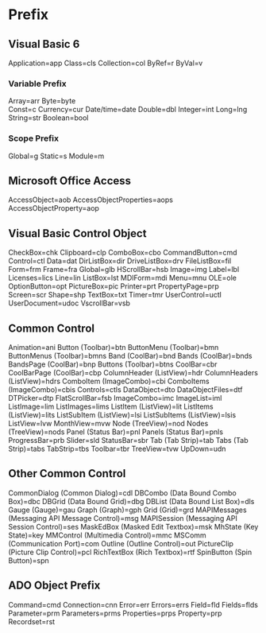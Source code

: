 # Prefix
## Visual Basic 6
Application=app
Class=cls
Collection=col
ByRef=r
ByVal=v

### Variable Prefix
Array=arr
Byte=byte	
Const=c
Currency=cur
Date/time=date
Double=dbl
Integer=int
Long=lng
String=str
Boolean=bool

### Scope Prefix
Global=g
Static=s
Module=m

## Microsoft Office Access
AccessObject=aob
AccessObjectProperties=aops
AccessObjectProperty=aop

## Visual Basic Control Object
CheckBox=chk
Clipboard=clp
ComboBox=cbo
CommandButton=cmd
Control=ctl
Data=dat
DirListBox=dir
DriveListBox=drv
FileListBox=fil
Form=frm
Frame=fra
Global=glb
HScrollBar=hsb
Image=img
Label=lbl
Licenses=lics
Line=lin
ListBox=lst
MDIForm=mdi
Menu=mnu
OLE=ole
OptionButton=opt
PictureBox=pic
Printer=prt
PropertyPage=prp
Screen=scr
Shape=shp
TextBox=txt
Timer=tmr
UserControl=uctl
UserDocument=udoc
VscrollBar=vsb

## Common Control
Animation=ani
Button (Toolbar)=btn
ButtonMenu (Toolbar)=bmn
ButtonMenus (Toolbar)=bmns
Band (CoolBar)=bnd
Bands (CoolBar)=bnds
BandsPage (CoolBar)=bnp
Buttons (Toolbar)=btns
CoolBar=cbr
CoolBarPage (CoolBar)=cbp
ColumnHeader (ListView)=hdr
ColumnHeaders (ListView)=hdrs
ComboItem (ImageCombo)=cbi
ComboItems (ImageCombo)=cbis
Controls=ctls
DataObject=dto
DataObjectFiles=dtf
DTPicker=dtp
FlatScrollBar=fsb
ImageCombo=imc
ImageList=iml
ListImage=lim
ListImages=lims
ListItem (ListView)=lit
ListItems (ListView)=lits
ListSubItem (ListView)=lsi
ListSubItems (ListView)=lsis
ListView=lvw
MonthView=mvw
Node (TreeView)=nod
Nodes (TreeView)=nods
Panel (Status Bar)=pnl
Panels (Status Bar)=pnls
ProgressBar=prb
Slider=sld
StatusBar=sbr
Tab (Tab Strip)=tab
Tabs (Tab Strip)=tabs
TabStrip=tbs
Toolbar=tbr
TreeView=tvw
UpDown=udn

## Other Common Control
CommonDialog (Common Dialog)=cdl
DBCombo (Data Bound Combo Box)=dbc
DBGrid (Data Bound Grid)=dbg
DBList (Data Bound List Box)=dls
Gauge (Gauge)=gau
Graph (Graph)=gph
Grid (Grid)=grd
MAPIMessages (Messaging API Message Control)=msg
MAPISession (Messaging API Session Control)=ses
MaskEdBox (Masked Edit Textbox)=msk
MhState (Key State)=key
MMControl (Multimedia Control)=mmc
MSComm (Communication Port)=com
Outline (Outline Control)=out
PictureClip (Picture Clip Control)=pcl
RichTextBox (Rich Textbox)=rtf
SpinButton (Spin Button)=spn

## ADO Object Prefix
Command=cmd
Connection=cnn
Error=err
Errors=errs
Field=fld
Fields=flds
Parameter=prm
Parameters=prms
Properties=prps
Property=prp
Recordset=rst
